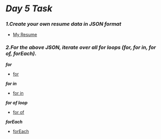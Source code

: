 # _Day 5 Task_
### _**1.Create your own resume data in JSON format**_
- [My Resume](./resume.js)

### _**2.For the above JSON, iterate over all for loops (for, for in, for of, forEach).**_

_**for**_

- [for](./for.js)

_**for in**_

- [for in](./for%20in.js)

_**for of loop**_

- [for of](./for%20of.js)

_**forEach**_

- [forEach](./forEach.js)